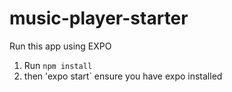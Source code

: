# music-player-starter

Run this app using EXPO

1. Run `npm install`
2. then 'expo start` ensure you have expo installed
